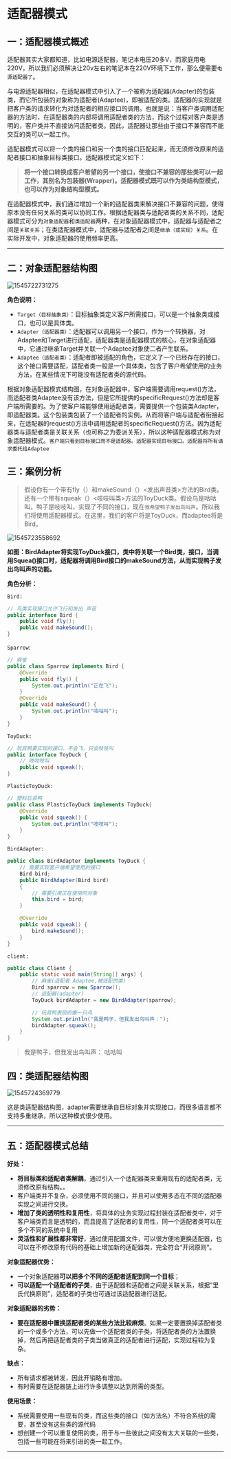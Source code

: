 # 适配器模式

## 一：适配器模式概述

​	适配器其实大家都知道，比如电源适配器，笔记本电压20多V，而家庭用电220V，所以我们必须解决让20v左右的笔记本在220V环境下工作，那么便需要`电源适配器了`。

​	与电源适配器相似，在适配器模式中引入了一个被称为适配器(Adapter)的包装类，而它所包装的对象称为适配者(Adaptee)，即被适配的类。适配器的实现就是把客户类的请求转化为对适配者的相应接口的调用。也就是说：当客户类调用适配器的方法时，在适配器类的内部将调用适配者类的方法，而这个过程对客户类是透明的，客户类并不直接访问适配者类。因此，适配器让那些由于接口不兼容而不能交互的类可以一起工作。

​	适配器模式可以将一个类的接口和另一个类的接口匹配起来，而无须修改原来的适配者接口和抽象目标类接口。适配器模式定义如下：

> **将一个接口转换成客户希望的另一个接口，使接口不兼容的那些类可以一起工作，其别名为包装器(Wrapper)。适配器模式既可以作为类结构型模式，也可以作为对象结构型模式。**

​	在适配器模式中，我们通过增加一个新的适配器类来解决接口不兼容的问题，使得原本没有任何关系的类可以协同工作。根据适配器类与适配者类的关系不同，适配器模式可分为`对象适配器`和`类适配器`两种，在对象适配器模式中，适配器与适配者之间是`关联关系`；在类适配器模式中，适配器与适配者之间是`继承（或实现）关系`。在实际开发中，对象适配器的使用频率更高。

---



## 二：对象适配器结构图

![1545722731275](http://piw7yv6sx.bkt.clouddn.com/toskye/designPattern/%E9%80%82%E9%85%8D%E5%99%A8%E6%A8%A1%E5%BC%8F%E5%9B%BE%E4%B8%80.png)

**角色说明：**

- `Target（目标抽象类）`：目标抽象类定义客户所需接口，可以是一个抽象类或接口，也可以是具体类。
- `Adapter（适配器类）`：适配器可以调用另一个接口，作为一个转换器，对Adaptee和Target进行适配，适配器类是适配器模式的核心，在对象适配器中，它通过继承Target并关联一个Adaptee对象使二者产生联系。
- `Adaptee（适配者类）`：适配者即被适配的角色，它定义了一个已经存在的接口，这个接口需要适配，适配者类一般是一个具体类，包含了客户希望使用的业务方法，在某些情况下可能没有适配者类的源代码。

根据对象适配器模式结构图，在对象适配器中，客户端需要调用request()方法，而适配者类Adaptee没有该方法，但是它所提供的specificRequest()方法却是客户端所需要的。为了使客户端能够使用适配者类，需要提供一个包装类Adapter，即适配器类。这个包装类包装了一个适配者的实例，从而将客户端与适配者衔接起来，在适配器的request()方法中调用适配者的specificRequest()方法。因为适配器类与适配者类是关联关系（也可称之为委派关系），所以这种适配器模式称为对象适配器模式。`客户端只看到目标接口而不是适配器。适配器实现目标接口。适配器将所有请求委托给Adaptee`

## 三：案例分析

> 假设你有一个带有fly（）和makeSound（）<发出声音类>方法的Bird类。还有一个带有squeak（）<吱吱叫类>方法的ToyDuck类。假设鸟是咕咕叫，鸭子是吱吱叫，实现了不同的接口，现在`我希望鸭子发出鸟叫声`。所以我们将使用适配器模式。在这里，我们的客户将是ToyDuck，而adaptee将是Bird。

![1545723558692](http://piw7yv6sx.bkt.clouddn.com/toskye/designPattern/%E9%80%82%E9%85%8D%E5%99%A8%E6%A8%A1%E5%BC%8F%E5%9B%BE%E4%BA%8C.png)

**如图：BirdAdapter将实现ToyDuck接口，类中将关联一个Bird类，接口，当调用Squea()接口时，适配器将调用Bird接口的makeSound方法，从而实现鸭子发出鸟叫声的功能。**

**角色分析：**

`Bird:`

```java
// 鸟类实现接口允许飞行和发出 声音
public interface Bird {
    public void fly();
    public void makeSound();
}
```

`Sparrow`:

```java
// 麻雀
public class Sparrow implements Bird {
    @Override
    public void fly() {
        System.out.println("正在飞");
    }
    @Override
    public void makeSound() {
        System.out.println("咕咕叫");
    }
}
```

`ToyDuck:`

```java
// 玩具鸭要实现的接口，不会飞，只会吱吱叫
public interface ToyDuck {
    // 吱吱吱叫
    public void squeak();
}
```

`PlasticToyDuck:`

```java
// 塑料玩具鸭
public class PlasticToyDuck implements ToyDuck{
    @Override
    public void squeak() {
        System.out.println("吱吱叫");
    }
}
```

`BirdAdapter:`

```java
public class BirdAdapter implements ToyDuck {
    // 需要实现客户端希望使用的接口
    Bird bird;
    public BirdAdapter(Bird bird)
    {
        // 需要引用正在使用的对象
        this.bird = bird;
    }

    @Override
    public void squeak() {
        bird.makeSound();
    }
}
```

`client:`

```java
public class Client {
    public static void main(String[] args) {
        // 麻雀(适配者 Adaptee,被适配的类)
        Bird sparrow = new Sparrow();
        // 适配器(adapter)
        ToyDuck birdAdapter = new BirdAdapter(sparrow);

        // 玩具鸭表现的像一只鸟
        System.out.println("我是鸭子，但我发出鸟叫声：");
        birdAdapter.squeak();
    }
}
```

> 我是鸭子，但我发出鸟叫声：
> 咕咕叫

## 四：类适配器结构图



![1545724369779](http://piw7yv6sx.bkt.clouddn.com/toskye/designPattern/%E9%80%82%E9%85%8D%E5%99%A8%E6%A8%A1%E5%BC%8F%E5%9B%BE%E4%B8%89.png)

这是类适配器结构图，adapter需要继承自目标对象并实现接口，而很多语言都不支持多重继承，所以这种模式很少使用。

---

## 五：适配器模式总结

**好处：**

- **将目标类和适配者类解耦**，通过引入一个适配器类来重用现有的适配者类，无须修改原有结构。。
- 客户端类并不复杂，必须使用不同的接口，并且可以使用多态在不同的适配器实现之间进行交换。
-  **增加了类的透明性和复用性**，将具体的业务实现过程封装在适配者类中，对于客户端类而言是透明的，而且提高了适配者的复用性，同一个适配者类可以在多个不同的系统中复用
- **灵活性和扩展性都非常好**，通过使用配置文件，可以很方便地更换适配器，也可以在不修改原有代码的基础上增加新的适配器类，完全符合“开闭原则”。

**对象适配器优势：**

- 一个对象适配器**可以把多个不同的适配者适配到同一个目标**；
- **可以适配一个适配者的子类**，由于适配器和适配者之间是关联关系，根据“里氏代换原则”，适配者的子类也可通过该适配器进行适配。

**对象适配器的劣势：**

- **要在适配器中置换适配者类的某些方法比较麻烦**。如果一定要置换掉适配者类的一个或多个方法，可以先做一个适配者类的子类，将适配者类的方法置换掉，然后再把适配者类的子类当做真正的适配者进行适配，实现过程较为复杂。

**缺点：**

- 所有请求都被转发，因此开销略有增加。
- 有时需要在适配器链上进行许多调整以达到所需的类型。

**使用场景：**

- 系统需要使用一些现有的类，而这些类的接口（如方法名）不符合系统的需要，甚至没有这些类的源代码
- 想创建一个可以重复使用的类，用于与一些彼此之间没有太大关联的一些类，包括一些可能在将来引进的类一起工作。

---

